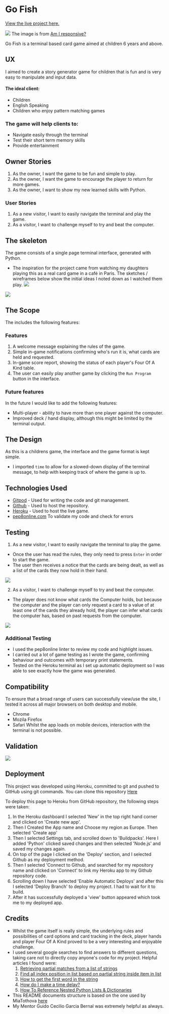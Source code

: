 # Go Fish

[View the live project here.](https://go-fish-ci.herokuapp.com/)

![](https://raw.githubusercontent.com/pieterkdevilliers/go-fish/17dff123f7ca0ffd58b6cc24f609179bf81a2659/docs/images/readme_images/responsive.webp)
The image is from [Am I responsive?](http://ami.responsivedesign.is/)

Go Fish is a terminal based card game aimed at children 6 years and above.

## UX
I aimed to create a story generator game for children that is fun and is very easy to manipulate and input data.

#### The ideal client:
* Children
* English Speaking
* Children who enjoy pattern matching games

### The game will help clients to:
* Navigate easily through the terminal
* Test their short term memory skills
* Provide entertainment

## Owner Stories
1. As the owner, I want the game to be fun and simple to play.
2. As the owner, I want the game to encourage the player to return for more games.
3. As the owner, I want to show my new learned skills with Python.

### User Stories
1. As a new visitor, I want to easily navigate the terminal and play the game.
2. As a visitor, I want to challenge myself to try and beat the computer.

## The skeleton
The game consists of a single page terminal interface, generated with Python.
* The inspiration for the project came from watching my daughters playing this as a real card game in a café in Paris. The sketches / wireframes below show the initial ideas I noted down as I watched them play.
![](https://raw.githubusercontent.com/pieterkdevilliers/go-fish/313bb83a79a02dfc8d3dc4753537a5d2422c9ef4/docs/images/readme-images/list-of-items.webp)

![](https://raw.githubusercontent.com/pieterkdevilliers/go-fish/313bb83a79a02dfc8d3dc4753537a5d2422c9ef4/docs/images/readme-images/flow-diagram.webp)

## The Scope
The includes the following features:

### Features
1. A welcome message explaining the rules of the game.
2. Simple in-game notifications confirming who's run it is, what cards are held and requested.
3. In-game score report, showing the status of each player's Four Of A Kind table.
4. The user can easily play another game by clicking the `Run Program` button in the interface.

### Future features
In the future I would like to add the following features:
* Multi-player - ability to have more than one player against the computer.
* Improved deck / hand display, although this might be limited by the terminal output.

## The Design
As this is a childrens game, the interface and the game format is kept simple.
* I imported `time` to allow for a slowed-down display of the terminal message, to help with keeping track of where the game is up to.

## Technologies Used
* [Gitpod](https://gitpod.io/workspaces) - Used for writing the code and git management.
* [Github](https://github.com/) - Used to host the repository.
* [Heroku](https://id.heroku.com/login) - Used to host the live game.
* [pep8online.com](http://pep8online.com/) To validate my code and check for errors

## Testing
1. As a new visitor, I want to easily navigate the terminal to play the game.
* Once the user has read the rules, they only need to press `Enter` in order to start the game.
* The user then receives a notice that the cards are being dealt, as well as a list of the cards they now hold in their hand.

![](https://raw.githubusercontent.com/pieterkdevilliers/go-fish/ee4d6a689fa2f92590f4253900d059ebf3f559e5/docs/images/readme-images/card-dealing.webp)

2. As a visitor, I want to challenge myself to try and beat the computer.
* The player does not know what cards the Computer holds, but because the computer and the player can only request a card to a value of at least one of the cards they already hold, the player can infer what cards the computer has, based on past requests from the computer.

![](https://raw.githubusercontent.com/pieterkdevilliers/go-fish/ee4d6a689fa2f92590f4253900d059ebf3f559e5/docs/images/readme-images/infer-computer-cards.webp)

 ### Additional Testing
* I used the pep8online linter to review my code and highlight issues.
* I carried out a lot of game testing as I wrote the game, confirming behaviour and outcomes with temporary print statements.
* Tested on the Heroku terminal as I set up automatic deployment so I was able to see exactly how the game was generated.

 ## Compatibility
To ensure that a broad range of users can successfully view/use the site, I tested it across all major browsers on both desktop and mobile.
* Chrome
* Mozila Firefox
* Safari
Whilst the app loads on mobile devices, interaction with the terminal is not possible.

## Validation
![](https://github.com/MiaTothova/story-vault/blob/main/images/pep8.png)

## Deployment
This project was developed using Heroku, committed to git and pushed to GitHub using git commands. You can clone this repository [Here](https://github.com/pieterkdevilliers/go-fish)

To deploy this page to Heroku from GitHub repository, the following steps were taken:

1. In the Heroku dashboard I selected 'New' in the top right hand corner and clicked on 'Create new app'.
2. Then I Created the App name and Choose my region as Europe. Then selected 'Create app'
4. Then I selected Settings tab, and scrolled down to 'Buildpacks'. Here I added 'Python' clicked saved changes and then selected 'Node.js' and saved my changes again.
5. On top of the page I clicked on the 'Deploy' section, and I selected Github as my deployment method.
6. Then I selected 'Connect to Github, and searched for my repository name and clicked on 'Connect' to link my Heroku app to my Github repository code.
7. Scrolling down I have selected 'Enable Automatic Deploys' and after this I selected 'Deploy Branch' to deploy my project. I had to wait for it to build.
8. After it has successfully deployed a 'view' button appeared which took me to my deployed app.

## Credits
* Whilst the game itself is really simple, the underlying rules and possibilities of card options and card tracking in the deck, player hands and player Four Of A Kind proved to be a very interesting and enjoyable challenge. 
* I used several google searches to find answers to different questions, taking care not to directly copy anyone's code for my project. Helpful articles I found were:
   1. [Retrieving partial matches from a list of strings](https://stackoverflow.com/questions/64127075/how-to-retrieve-partial-matches-from-a-list-of-strings)
   2. [Find all index position in list based on partial string inside item in list](https://stackoverflow.com/questions/14849293/find-all-index-position-in-list-based-on-partial-string-inside-item-in-list)
   3. [How to get the first word in the string](https://stackoverflow.com/questions/13750265/how-to-get-the-first-word-in-the-string)
   4. [How do I make a time delay?](https://stackoverflow.com/questions/510348/how-do-i-make-a-time-delay)
   5. [How To Reference Nested Python Lists & Dictionaries](https://packetpushers.net/how-to-reference-nested-python-lists-dictionaries/)
* This README documents structure is based on the one used by MiaTothova [here](https://github.com/MiaTothova/story-vault)
* My Mentor Guido Cecilio Garcia Bernal was extremely helpful as always.
